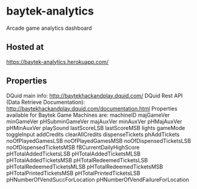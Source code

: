 # baytek-analytics
Arcade game analytics dashboard

## Hosted at
https://baytek-analytics.herokuapp.com/

## Properties
DQuid main info: http://baytekhackandplay.dquid.com/
DQuid Rest API (Data Retrieve Documentation): http://baytekhackandplay.dquid.com/documentation.html
Properties available for Baytek Game Machines are:
	machineID
	majGameVer
	minGameVer
	pHSubminGameVer
	majAuxVer
	minAuxVer
	pHMajAuxVer
	pHMinAuxVer
	playSound
	lastScoreLSB
	lastScoreMSB
	lights
	gameMode
	toggleInput
	addCredits
	clearAllCredits
	dispenseTickets
	phAddTickets
	noOfPlayedGamesLSB
	noOfPlayedGamesMSB
	noOfDispensedTicketsLSB
	noOfDispensedTicketsMSB
	fBCurrentDailyHighScore
	pHTotalAddedTicketsLSB
	pHTotalAddedTicketsMLSB
	pHTotalAddedTicketsMSB
	pHTotalRedeemedTicketsLSB
	pHTotalRedeemedTicketsMLSB
	pHTotalRedeemedTicketsMSB
	pHTotalPrintedTicketsMSB
	pHTotalPrintedTicketsLSB
	pHNumberOfVendSuccForLocation
	pHNumberOfVendFailureForLocation

